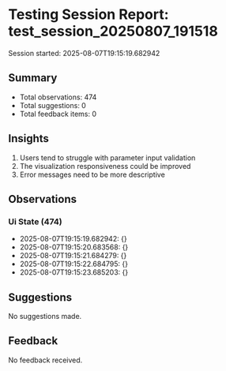 # Testing Session Report: test_session_20250807_191518

Session started: 2025-08-07T19:15:19.682942

## Summary

- Total observations: 474
- Total suggestions: 0
- Total feedback items: 0

## Insights

1. Users tend to struggle with parameter input validation
2. The visualization responsiveness could be improved
3. Error messages need to be more descriptive

## Observations

### Ui State (474)

- 2025-08-07T19:15:19.682942: {}
- 2025-08-07T19:15:20.683568: {}
- 2025-08-07T19:15:21.684279: {}
- 2025-08-07T19:15:22.684795: {}
- 2025-08-07T19:15:23.685203: {}

## Suggestions

No suggestions made.

## Feedback

No feedback received.

